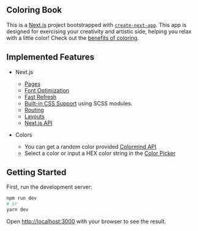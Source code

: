 ## Coloring Book

This is a [Next.js](https://nextjs.org/) project bootstrapped with [`create-next-app`](https://github.com/vercel/next.js/tree/canary/packages/create-next-app).
This app is designed for exercising your creativity and artistic side, helping you relax with a little color! Check out the [benefits of coloring](https://www.webmd.com/balance/features/benefits-coloring-adults).

## Implemented Features

- Next.js
  - [Pages](https://nextjs.org/docs/basic-features/pages)
  - [Font Optimization](https://nextjs.org/docs/basic-features/font-optimization)
  - [Fast Refresh](https://nextjs.org/docs/basic-features/fast-refresh)
  - [Built-in CSS Support](https://nextjs.org/docs/basic-features/built-in-css-support) using SCSS modules.
  - [Routing](https://nextjs.org/docs/routing/introduction)
  - [Layouts](https://nextjs.org/docs/basic-features/layouts)
  - [Next.js API](https://nextjs.org/docs/api-reference/next/link)

- Colors
  - You can get a random color provided [Colormind API](http://colormind.io/api-access/)
  - Select a color or input a HEX color string in the [Color Picker](https://github.com/omgovich/react-colorful)

## Getting Started

First, run the development server:

```bash
npm run dev
# or
yarn dev
```

Open [http://localhost:3000](http://localhost:3000) with your browser to see the result.
